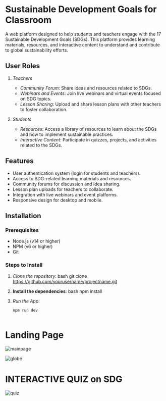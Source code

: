 # Sustainable Development Goals for Classroom

A web platform designed to help students and teachers engage with the 17 Sustainable Development Goals (SDGs). This platform provides learning materials, resources, and interactive content to understand and contribute to global sustainability efforts.



## User Roles

1. *Teachers*
   - *Community Forum*: Share ideas and resources related to SDGs.
   - *Webinars and Events*: Join live webinars and virtual events focused on SDG topics.
   - *Lesson Sharing*: Upload and share lesson plans with other teachers to foster collaboration.
   
2. *Students*
   - *Resources*: Access a library of resources to learn about the SDGs and how to implement sustainable practices.
   - *Interactive Content*: Participate in quizzes, projects, and activities related to the SDGs.

## Features

- User authentication system (login for students and teachers).
- Access to SDG-related learning materials and resources.
- Community forums for discussion and idea sharing.
- Lesson plan uploads for teachers to collaborate.
- Integration with live webinars and event platforms.
- Responsive design for desktop and mobile.

## Installation

### Prerequisites

- Node.js (v14 or higher)
- NPM (v6 or higher)
- Git

### Steps to Install

1. *Clone the repository*:
   bash
   git clone https://github.com/yourusername/projectname.git

2. **Install the dependencies**:
   bash
   npm install

3. *Run the App*:
   ```bash
   npm run dev



# Landing Page
![mainpage](https://github.com/Channaveer2004/SDG_Classroom_NASA_SpaceApps_Challenge/tree/master/assets/main.png)

![globe](https://github.com/Channaveer2004/SDG_Classroom_NASA_SpaceApps_Challenge/tree/master/assets/globe.png)

# INTERACTIVE QUIZ on SDG
![quiz](https://github.com/Channaveer2004/SDG_Classroom_NASA_SpaceApps_Challenge/tree/master/assets/interactivequiz.png)
